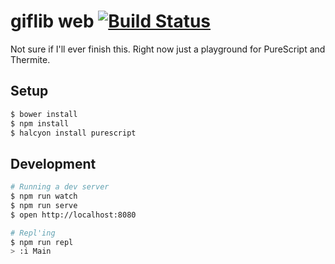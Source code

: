 # giflib web [![Build Status](https://travis-ci.org/passy/giflib-web.svg?branch=master)](https://travis-ci.org/passy/giflib-web)

Not sure if I'll ever finish this. Right now just a playground for
PureScript and Thermite.

## Setup

```bash
$ bower install
$ npm install
$ halcyon install purescript
```

## Development

```bash
# Running a dev server
$ npm run watch
$ npm run serve
$ open http://localhost:8080

# Repl'ing
$ npm run repl
> :i Main
```
